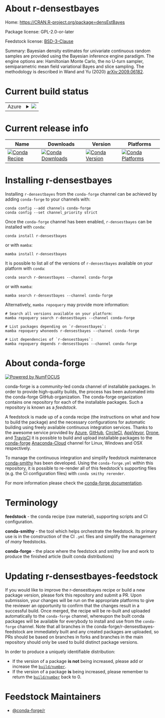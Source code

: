 About r-densestbayes
====================

Home: https://CRAN.R-project.org/package=densEstBayes

Package license: GPL-2.0-or-later

Feedstock license: [BSD-3-Clause](https://github.com/conda-forge/r-densestbayes-feedstock/blob/main/LICENSE.txt)

Summary: Bayesian density estimates for univariate continuous random samples are provided using the Bayesian inference engine paradigm. The engine options are: Hamiltonian Monte Carlo, the no U-turn sampler, semiparametric mean field variational Bayes and slice sampling. The methodology is described in Wand and Yu (2020) <arXiv:2009.06182>.

Current build status
====================


<table>
    
  <tr>
    <td>Azure</td>
    <td>
      <details>
        <summary>
          <a href="https://dev.azure.com/conda-forge/feedstock-builds/_build/latest?definitionId=16157&branchName=main">
            <img src="https://dev.azure.com/conda-forge/feedstock-builds/_apis/build/status/r-densestbayes-feedstock?branchName=main">
          </a>
        </summary>
        <table>
          <thead><tr><th>Variant</th><th>Status</th></tr></thead>
          <tbody><tr>
              <td>linux_64_r_base4.0</td>
              <td>
                <a href="https://dev.azure.com/conda-forge/feedstock-builds/_build/latest?definitionId=16157&branchName=main">
                  <img src="https://dev.azure.com/conda-forge/feedstock-builds/_apis/build/status/r-densestbayes-feedstock?branchName=main&jobName=linux&configuration=linux_64_r_base4.0" alt="variant">
                </a>
              </td>
            </tr><tr>
              <td>linux_64_r_base4.1</td>
              <td>
                <a href="https://dev.azure.com/conda-forge/feedstock-builds/_build/latest?definitionId=16157&branchName=main">
                  <img src="https://dev.azure.com/conda-forge/feedstock-builds/_apis/build/status/r-densestbayes-feedstock?branchName=main&jobName=linux&configuration=linux_64_r_base4.1" alt="variant">
                </a>
              </td>
            </tr><tr>
              <td>osx_64_r_base4.0</td>
              <td>
                <a href="https://dev.azure.com/conda-forge/feedstock-builds/_build/latest?definitionId=16157&branchName=main">
                  <img src="https://dev.azure.com/conda-forge/feedstock-builds/_apis/build/status/r-densestbayes-feedstock?branchName=main&jobName=osx&configuration=osx_64_r_base4.0" alt="variant">
                </a>
              </td>
            </tr><tr>
              <td>osx_64_r_base4.1</td>
              <td>
                <a href="https://dev.azure.com/conda-forge/feedstock-builds/_build/latest?definitionId=16157&branchName=main">
                  <img src="https://dev.azure.com/conda-forge/feedstock-builds/_apis/build/status/r-densestbayes-feedstock?branchName=main&jobName=osx&configuration=osx_64_r_base4.1" alt="variant">
                </a>
              </td>
            </tr><tr>
              <td>win_64_r_base4.0</td>
              <td>
                <a href="https://dev.azure.com/conda-forge/feedstock-builds/_build/latest?definitionId=16157&branchName=main">
                  <img src="https://dev.azure.com/conda-forge/feedstock-builds/_apis/build/status/r-densestbayes-feedstock?branchName=main&jobName=win&configuration=win_64_r_base4.0" alt="variant">
                </a>
              </td>
            </tr><tr>
              <td>win_64_r_base4.1</td>
              <td>
                <a href="https://dev.azure.com/conda-forge/feedstock-builds/_build/latest?definitionId=16157&branchName=main">
                  <img src="https://dev.azure.com/conda-forge/feedstock-builds/_apis/build/status/r-densestbayes-feedstock?branchName=main&jobName=win&configuration=win_64_r_base4.1" alt="variant">
                </a>
              </td>
            </tr>
          </tbody>
        </table>
      </details>
    </td>
  </tr>
</table>

Current release info
====================

| Name | Downloads | Version | Platforms |
| --- | --- | --- | --- |
| [![Conda Recipe](https://img.shields.io/badge/recipe-r--densestbayes-green.svg)](https://anaconda.org/conda-forge/r-densestbayes) | [![Conda Downloads](https://img.shields.io/conda/dn/conda-forge/r-densestbayes.svg)](https://anaconda.org/conda-forge/r-densestbayes) | [![Conda Version](https://img.shields.io/conda/vn/conda-forge/r-densestbayes.svg)](https://anaconda.org/conda-forge/r-densestbayes) | [![Conda Platforms](https://img.shields.io/conda/pn/conda-forge/r-densestbayes.svg)](https://anaconda.org/conda-forge/r-densestbayes) |

Installing r-densestbayes
=========================

Installing `r-densestbayes` from the `conda-forge` channel can be achieved by adding `conda-forge` to your channels with:

```
conda config --add channels conda-forge
conda config --set channel_priority strict
```

Once the `conda-forge` channel has been enabled, `r-densestbayes` can be installed with `conda`:

```
conda install r-densestbayes
```

or with `mamba`:

```
mamba install r-densestbayes
```

It is possible to list all of the versions of `r-densestbayes` available on your platform with `conda`:

```
conda search r-densestbayes --channel conda-forge
```

or with `mamba`:

```
mamba search r-densestbayes --channel conda-forge
```

Alternatively, `mamba repoquery` may provide more information:

```
# Search all versions available on your platform:
mamba repoquery search r-densestbayes --channel conda-forge

# List packages depending on `r-densestbayes`:
mamba repoquery whoneeds r-densestbayes --channel conda-forge

# List dependencies of `r-densestbayes`:
mamba repoquery depends r-densestbayes --channel conda-forge
```


About conda-forge
=================

[![Powered by
NumFOCUS](https://img.shields.io/badge/powered%20by-NumFOCUS-orange.svg?style=flat&colorA=E1523D&colorB=007D8A)](https://numfocus.org)

conda-forge is a community-led conda channel of installable packages.
In order to provide high-quality builds, the process has been automated into the
conda-forge GitHub organization. The conda-forge organization contains one repository
for each of the installable packages. Such a repository is known as a *feedstock*.

A feedstock is made up of a conda recipe (the instructions on what and how to build
the package) and the necessary configurations for automatic building using freely
available continuous integration services. Thanks to the awesome service provided by
[Azure](https://azure.microsoft.com/en-us/services/devops/), [GitHub](https://github.com/),
[CircleCI](https://circleci.com/), [AppVeyor](https://www.appveyor.com/),
[Drone](https://cloud.drone.io/welcome), and [TravisCI](https://travis-ci.com/)
it is possible to build and upload installable packages to the
[conda-forge](https://anaconda.org/conda-forge) [Anaconda-Cloud](https://anaconda.org/)
channel for Linux, Windows and OSX respectively.

To manage the continuous integration and simplify feedstock maintenance
[conda-smithy](https://github.com/conda-forge/conda-smithy) has been developed.
Using the ``conda-forge.yml`` within this repository, it is possible to re-render all of
this feedstock's supporting files (e.g. the CI configuration files) with ``conda smithy rerender``.

For more information please check the [conda-forge documentation](https://conda-forge.org/docs/).

Terminology
===========

**feedstock** - the conda recipe (raw material), supporting scripts and CI configuration.

**conda-smithy** - the tool which helps orchestrate the feedstock.
                   Its primary use is in the construction of the CI ``.yml`` files
                   and simplify the management of *many* feedstocks.

**conda-forge** - the place where the feedstock and smithy live and work to
                  produce the finished article (built conda distributions)


Updating r-densestbayes-feedstock
=================================

If you would like to improve the r-densestbayes recipe or build a new
package version, please fork this repository and submit a PR. Upon submission,
your changes will be run on the appropriate platforms to give the reviewer an
opportunity to confirm that the changes result in a successful build. Once
merged, the recipe will be re-built and uploaded automatically to the
`conda-forge` channel, whereupon the built conda packages will be available for
everybody to install and use from the `conda-forge` channel.
Note that all branches in the conda-forge/r-densestbayes-feedstock are
immediately built and any created packages are uploaded, so PRs should be based
on branches in forks and branches in the main repository should only be used to
build distinct package versions.

In order to produce a uniquely identifiable distribution:
 * If the version of a package **is not** being increased, please add or increase
   the [``build/number``](https://docs.conda.io/projects/conda-build/en/latest/resources/define-metadata.html#build-number-and-string).
 * If the version of a package **is** being increased, please remember to return
   the [``build/number``](https://docs.conda.io/projects/conda-build/en/latest/resources/define-metadata.html#build-number-and-string)
   back to 0.

Feedstock Maintainers
=====================

* [@conda-forge/r](https://github.com/conda-forge/r/)

